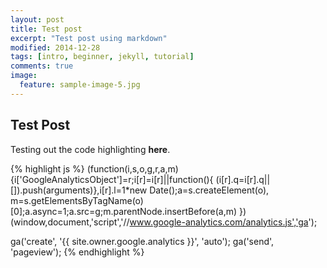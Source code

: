 ```yaml
---
layout: post
title: Test post
excerpt: "Test post using markdown"
modified: 2014-12-28
tags: [intro, beginner, jekyll, tutorial]
comments: true
image:
  feature: sample-image-5.jpg
---
```


## Test Post

Testing out the code highlighting **here**.

{% highlight js %}
  (function(i,s,o,g,r,a,m){i['GoogleAnalyticsObject']=r;i[r]=i[r]||function(){
  (i[r].q=i[r].q||[]).push(arguments)},i[r].l=1*new Date();a=s.createElement(o),
  m=s.getElementsByTagName(o)[0];a.async=1;a.src=g;m.parentNode.insertBefore(a,m)
  })(window,document,'script','//www.google-analytics.com/analytics.js','ga');

  ga('create', '{{ site.owner.google.analytics }}', 'auto');
  ga('send', 'pageview');
{% endhighlight %}